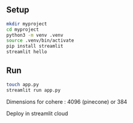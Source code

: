 ## Setup

```sh
mkdir myproject
cd myproject
python3 -m venv .venv
source .venv/bin/activate
pip install streamlit
streamlit hello
```

## Run

```sh
touch app.py
streamlit run app.py
```

Dimensions for cohere : 4096 (pinecone) or 384

Deploy in streamlit cloud
